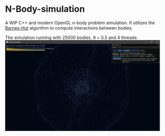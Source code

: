 # N-Body-simulation
A WIP C++ and modern OpenGL n-body problem simulation.
It utilizes the [Barnes-Hut](https://en.wikipedia.org/wiki/Barnes%E2%80%93Hut_simulation) algorithm to compute interactions between bodies.

The simulation running with 25000 bodies, θ = 0.5 and 4 threads:
![Screenshot](Docs/screenshot0.png)
